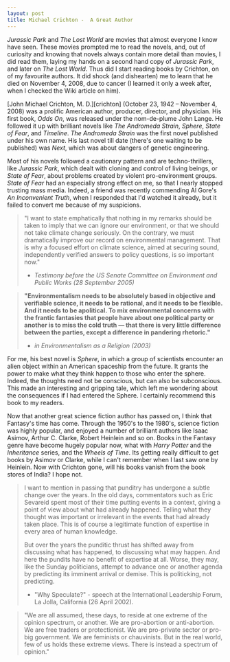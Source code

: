 ```yaml
---
layout: post
title: Michael Crichton -  A Great Author
---
```


*Jurassic Park* and *The Lost World* are movies that almost everyone I know have
seen. These movies prompted me to read the novels, and, out of curiosity and
knowing that novels always contain more detail than movies, I did read them,
laying my hands on a second hand copy of *Jurassic Park*, and later on *The Lost
World*. Thus did I start reading books by Crichton, on of my favourite authors.
It did shock (and dishearten) me to learn that he died on November 4, 2008, due
to cancer (I learned it only a week after, when I checked the Wiki article on
him).

[John Michael Crichton, M. D.][crichton] (October 23, 1942 – November 4, 2008)
was a prolific American author, producer, director, and physician. His first
book, *Odds On*, was released under the nom-de-plume John Lange. He followed it up
with brilliant novels like *The Andromeda Strain*, *Sphere*, *State of Fear*, and
*Timeline*. *The Andromeda Strain* was the first novel published under his own name.
His last novel till date (there's one waiting to be published) was *Next*, which
was about dangers of genetic engineering.

Most of his novels followed a
cautionary pattern and are techno-thrillers, like *Jurassic Park*, which dealt
with cloning and control of living beings, or *State of Fear*, about problems
created by violent pro-environment groups. *State of Fear* had an especially
strong effect on me, so that I nearly stopped trusting mass media. Indeed, a
friend was recently commending Al Gore's *An Inconvenient Truth*, when I responded
that I'd watched it already, but it failed to convert me because of my
suspicions.


> "I want to state emphatically that nothing in my remarks should be taken to
> imply that we can ignore our environment, or that we should not take climate
> change seriously. On the contrary, we must dramatically improve our record on
> environmental management. That is why a focused effort on climate science, aimed
> at securing sound, independently verified answers to policy questions, is so
> important now."
>
>  - *Testimony before the US Senate Committee on Environment and Public Works (28
   September 2005)*

> **"Environmentalism needs to be absolutely based in objective and verifiable
> science, it needs to be rational, and it needs to be flexible. And it needs to
> be apolitical. To mix environmental concerns with the frantic fantasies that
> people have about one political party or another is to miss the cold truth —
> that there is very little difference between the parties, except a difference in
> pandering rhetoric."**
>
>  - *in Environmentalism as a Religion (2003)*

For me, his best novel is *Sphere*, in which a group of scientists encounter an
alien object within an American spaceship from the future. It grants the power
to make what they think happen to those who enter the sphere. Indeed, the
thoughts need not be conscious, but can also be subconscious. This made an
interesting and gripping tale, which left me wondering about the consequences if
I had entered the Sphere. I certainly recommend this book to my readers.

Now that another great science fiction author has passed on, I think that
Fantasy's time has come. Through the 1950's to the 1980's, science fiction was
highly popular, and enjoyed a number of brilliant authors like Isaac Asimov,
Arthur C. Clarke, Robert Heinlein and so on. Books in the Fantasy genre have
become hugely popular now, what with *Harry Potter* and the *Inheritance* series,
and the *Wheels of Time*. Its getting really difficult to get books by Asimov or
Clarke, while I can't remember when I last saw one by Heinlein. Now with
Crichton gone, will his books vanish from the book stores of India? I hope not.

> I want to mention in passing that punditry has undergone a subtle change over
> the years. In the old days, commentators such as Eric Sevareid spent most of
> their time putting events in a context, giving a point of view about what had
> already happened. Telling what they thought was important or irrelevant in the
> events that had already taken place. This is of course a legitimate function of
> expertise in every area of human knowledge.
> 
> But over the years the punditic thrust has shifted away from discussing what has
> happened, to discussing what may happen. And here the pundits have no benefit of
> expertise at all. Worse, they may, like the Sunday politicians, attempt to
> advance one or another agenda by predicting its imminent arrival or demise. This
> is politicking, not predicting.
> 
> - "Why Speculate?" - speech at the International Leadership Forum, La Jolla,
>   California (26 April 2002).

> "We are all assumed, these days, to reside at one extreme of the opinion
> spectrum, or another. We are pro-abortion or anti-abortion. We are free traders
> or protectionist. We are pro-private sector or pro-big government. We are
> feminists or chauvinists. But in the real world, few of us holds these extreme
> views. There is instead a spectrum of opinion."
